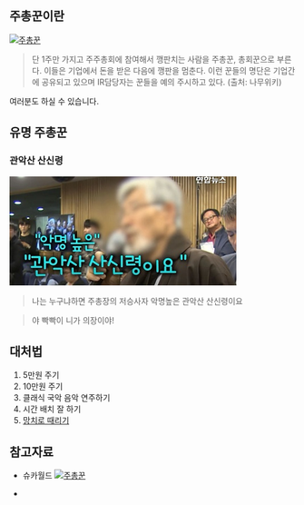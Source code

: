 ## 주총꾼이란

[![주총꾼](http://img.youtube.com/vi/zbQ59m-Oths/0.jpg)](http://www.youtube.com/watch?v=zbQ59m-Oths)

> 단 1주만 가지고 주주총회에 참여해서 깽판치는 사람을 주총꾼, 총회꾼으로 부른다. 이들은 기업에서 돈을 받은 다음에 깽판을 멈춘다. 이런 꾼들의 명단은 기업간에 공유되고 있으며 IR담당자는 꾼들을 예의 주시하고 있다. (출처: 나무위키)

여러분도 하실 수 있습니다.

## 유명 주총꾼
### 관악산 산신령

![산신령](gwanak.JPG)

> 나는 누구냐하면 주총장의 저승사자 악명높은 관악산 산신령이요

> 야 빡빡이 니가 의장이야!

## 대처법

1. 5만원 주기
2. 10만원 주기
3. 클래식 국악 음악 연주하기
4. 시간 배치 잘 하기
5. [망치로 때리기](https://www.joongang.co.kr/article/1165619#home)


## 참고자료

- 슈카월드
[![주총꾼](http://img.youtube.com/vi/JdRcM4fLwgE/0.jpg)](http://www.youtube.com/watch?v=JdRcM4fLwgE)

- 
